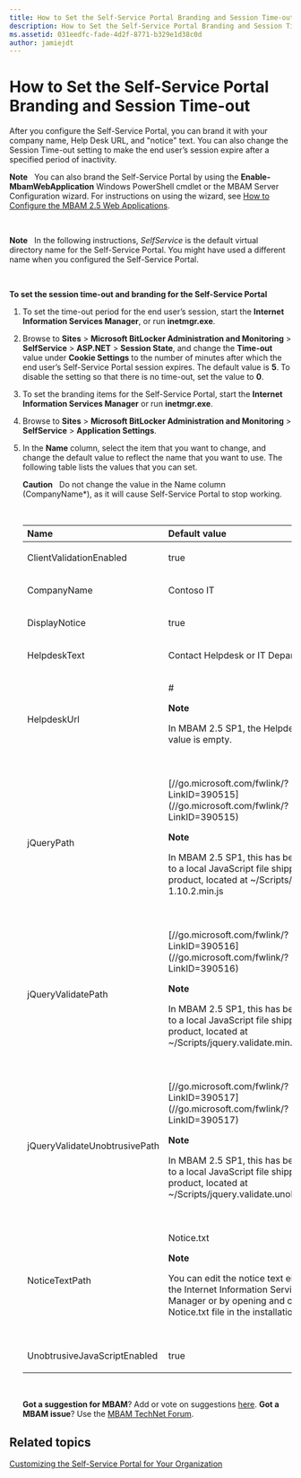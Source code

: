 ```yaml
---
title: How to Set the Self-Service Portal Branding and Session Time-out
description: How to Set the Self-Service Portal Branding and Session Time-out
ms.assetid: 031eedfc-fade-4d2f-8771-b329e1d38c0d
author: jamiejdt
---
```


# How to Set the Self-Service Portal Branding and Session Time-out


After you configure the Self-Service Portal, you can brand it with your company name, Help Desk URL, and "notice" text. You can also change the Session Time-out setting to make the end user’s session expire after a specified period of inactivity.

**Note**  
You can also brand the Self-Service Portal by using the **Enable-MbamWebApplication** Windows PowerShell cmdlet or the MBAM Server Configuration wizard. For instructions on using the wizard, see [How to Configure the MBAM 2.5 Web Applications](how-to-configure-the-mbam-25-web-applications.md).

 

**Note**  
In the following instructions, *SelfService* is the default virtual directory name for the Self-Service Portal. You might have used a different name when you configured the Self-Service Portal.

 

**To set the session time-out and branding for the Self-Service Portal**

1.  To set the time-out period for the end user’s session, start the **Internet Information Services Manager**, or run **inetmgr.exe**.

2.  Browse to **Sites** &gt; **Microsoft BitLocker Administration and Monitoring** &gt; **SelfService** &gt; **ASP.NET** &gt; **Session State**, and change the **Time-out** value under **Cookie Settings** to the number of minutes after which the end user’s Self-Service Portal session expires. The default value is **5**. To disable the setting so that there is no time-out, set the value to **0**.

3.  To set the branding items for the Self-Service Portal, start the **Internet Information Services Manager** or run **inetmgr.exe**.

4.  Browse to **Sites** &gt; **Microsoft BitLocker Administration and Monitoring** &gt; **SelfService** &gt; **Application Settings**.

5.  In the **Name** column, select the item that you want to change, and change the default value to reflect the name that you want to use. The following table lists the values that you can set.

    **Caution**  
    Do not change the value in the Name column (CompanyName\*), as it will cause Self-Service Portal to stop working.

     

    <table>
    <colgroup>
    <col width="50%" />
    <col width="50%" />
    </colgroup>
    <thead>
    <tr class="header">
    <th align="left">Name</th>
    <th align="left">Default value</th>
    </tr>
    </thead>
    <tbody>
    <tr class="odd">
    <td align="left"><p>ClientValidationEnabled</p></td>
    <td align="left"><p>true</p></td>
    </tr>
    <tr class="even">
    <td align="left"><p>CompanyName</p></td>
    <td align="left"><p>Contoso IT</p></td>
    </tr>
    <tr class="odd">
    <td align="left"><p>DisplayNotice</p></td>
    <td align="left"><p>true</p></td>
    </tr>
    <tr class="even">
    <td align="left"><p>HelpdeskText</p></td>
    <td align="left"><p>Contact Helpdesk or IT Department</p></td>
    </tr>
    <tr class="odd">
    <td align="left"><p>HelpdeskUrl</p></td>
    <td align="left"><p>#</p>
    <div class="alert">
    <strong>Note</strong>  
    <p>In MBAM 2.5 SP1, the HelpdeskUrl default value is empty.</p>
    </div>
    <div>
     
    </div></td>
    </tr>
    <tr class="even">
    <td align="left"><p>jQueryPath</p></td>
    <td align="left"><p>[//go.microsoft.com/fwlink/?LinkID=390515](//go.microsoft.com/fwlink/?LinkID=390515)</p>
    <div class="alert">
    <strong>Note</strong>  
    <p>In MBAM 2.5 SP1, this has been changed to a local JavaScript file shipped with the product, located at ~/Scripts/jquery-1.10.2.min.js</p>
    </div>
    <div>
     
    </div></td>
    </tr>
    <tr class="odd">
    <td align="left"><p>jQueryValidatePath</p></td>
    <td align="left"><p>[//go.microsoft.com/fwlink/?LinkID=390516](//go.microsoft.com/fwlink/?LinkID=390516)</p>
    <div class="alert">
    <strong>Note</strong>  
    <p>In MBAM 2.5 SP1, this has been changed to a local JavaScript file shipped with the product, located at ~/Scripts/jquery.validate.min.js</p>
    </div>
    <div>
     
    </div></td>
    </tr>
    <tr class="even">
    <td align="left"><p>jQueryValidateUnobtrusivePath</p></td>
    <td align="left"><p>[//go.microsoft.com/fwlink/?LinkID=390517](//go.microsoft.com/fwlink/?LinkID=390517)</p>
    <div class="alert">
    <strong>Note</strong>  
    <p>In MBAM 2.5 SP1, this has been changed to a local JavaScript file shipped with the product, located at ~/Scripts/jquery.validate.unobtrusive.min.js</p>
    </div>
    <div>
     
    </div></td>
    </tr>
    <tr class="odd">
    <td align="left"><p>NoticeTextPath</p></td>
    <td align="left"><p>Notice.txt</p>
    <div class="alert">
    <strong>Note</strong>  
    <p>You can edit the notice text either by using the Internet Information Services (IIS) Manager or by opening and changing the Notice.txt file in the installation directory.</p>
    </div>
    <div>
     
    </div></td>
    </tr>
    <tr class="even">
    <td align="left"><p>UnobtrusiveJavaScriptEnabled</p></td>
    <td align="left"><p>true</p></td>
    </tr>
    </tbody>
    </table>

     

    **Got a suggestion for MBAM**? Add or vote on suggestions [here](http://mbam.uservoice.com/forums/268571-microsoft-bitlocker-administration-and-monitoring). **Got a MBAM issue**? Use the [MBAM TechNet Forum](https://social.technet.microsoft.com/Forums/home?forum=mdopmbam).

## Related topics


[Customizing the Self-Service Portal for Your Organization](customizing-the-self-service-portal-for-your-organization.md)

 

 





